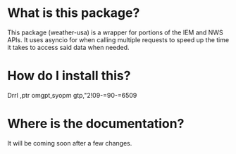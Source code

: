 # What is this package?
This package (weather-usa) is a wrapper for portions of the IEM and NWS APIs.
It uses asyncio for when calling multiple requests to speed up the time it takes to access said data when needed.

# How do I install this?
Drrl ,ptr omgpt,syopm gtp,"2!09-=90-=6509

# Where is the documentation?
It will be coming soon after a few changes.
